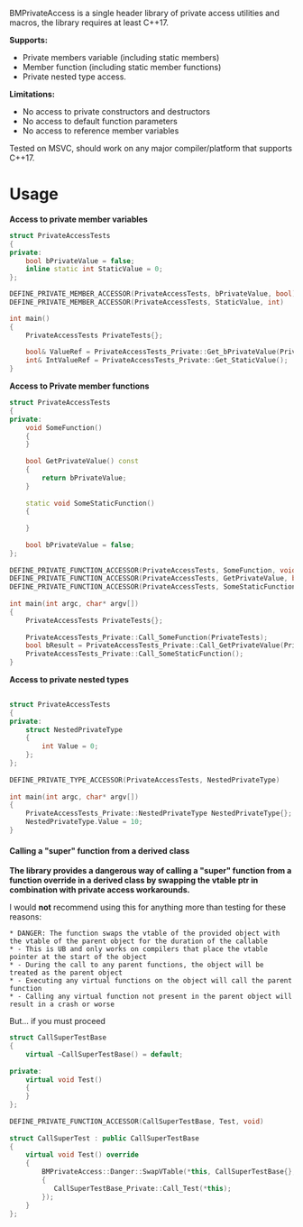 BMPrivateAccess is a single header library of private access utilities and macros, the library requires at least C++17.

**Supports:**
- Private members variable (including static members)
- Member function (including static member functions) 
- Private nested type access.

**Limitations:**
- No access to private constructors and destructors
- No access to default function parameters
- No access to reference member variables

Tested on MSVC, should work on any major compiler/platform that supports C++17.

# Usage
**Access to private member variables**
```cpp
struct PrivateAccessTests  
{  
private:  
    bool bPrivateValue = false;  
    inline static int StaticValue = 0;  
};

DEFINE_PRIVATE_MEMBER_ACCESSOR(PrivateAccessTests, bPrivateValue, bool)  
DEFINE_PRIVATE_MEMBER_ACCESSOR(PrivateAccessTests, StaticValue, int)

int main()
{
	PrivateAccessTests PrivateTests{};
	
	bool& ValueRef = PrivateAccessTests_Private::Get_bPrivateValue(PrivateTests);  
	int& IntValueRef = PrivateAccessTests_Private::Get_StaticValue();
}
```

**Access to Private member functions**
```cpp
struct PrivateAccessTests  
{  
private:  
    void SomeFunction()  
    {  
    }  
    
    bool GetPrivateValue() const  
    {  
        return bPrivateValue;  
    }
    
    static void SomeStaticFunction()  
    {
    
    }  
    
    bool bPrivateValue = false;
};  
  
DEFINE_PRIVATE_FUNCTION_ACCESSOR(PrivateAccessTests, SomeFunction, void)  
DEFINE_PRIVATE_FUNCTION_ACCESSOR(PrivateAccessTests, GetPrivateValue, bool)  
DEFINE_PRIVATE_FUNCTION_ACCESSOR(PrivateAccessTests, SomeStaticFunction, void)  
  
int main(int argc, char* argv[])  
{  
    PrivateAccessTests PrivateTests{};  
  
    PrivateAccessTests_Private::Call_SomeFunction(PrivateTests);  
    bool bResult = PrivateAccessTests_Private::Call_GetPrivateValue(PrivateTests); 
    PrivateAccessTests_Private::Call_SomeStaticFunction();
}
```

**Access to private nested types**
```cpp
  
struct PrivateAccessTests  
{  
private:  
    struct NestedPrivateType  
    {  
        int Value = 0;  
    };    
};  
  
DEFINE_PRIVATE_TYPE_ACCESSOR(PrivateAccessTests, NestedPrivateType)  
  
int main(int argc, char* argv[])  
{  
    PrivateAccessTests_Private::NestedPrivateType NestedPrivateType{};  
    NestedPrivateType.Value = 10;
}
```

#### Calling a "super" function from a derived class
**The library provides a dangerous way of calling a "super" function from a function override in a derived class by swapping the vtable ptr in combination with private access workarounds.**

I would **not** recommend using this for anything more than testing for these reasons:
```
* DANGER: The function swaps the vtable of the provided object with the vtable of the parent object for the duration of the callable  
* - This is UB and only works on compilers that place the vtable pointer at the start of the object  
* - During the call to any parent functions, the object will be treated as the parent object  
* - Executing any virtual functions on the object will call the parent function  
* - Calling any virtual function not present in the parent object will result in a crash or worse
```

But... if you must proceed
```cpp
struct CallSuperTestBase  
{  
    virtual ~CallSuperTestBase() = default;  
  
private:  
    virtual void Test()  
    {
    }
};  
  
DEFINE_PRIVATE_FUNCTION_ACCESSOR(CallSuperTestBase, Test, void)  
  
struct CallSuperTest : public CallSuperTestBase  
{  
    virtual void Test() override  
    {  
        BMPrivateAccess::Danger::SwapVTable(*this, CallSuperTestBase{}, [&]()  
        {  
           CallSuperTestBase_Private::Call_Test(*this);  
        });
    }
};
```
